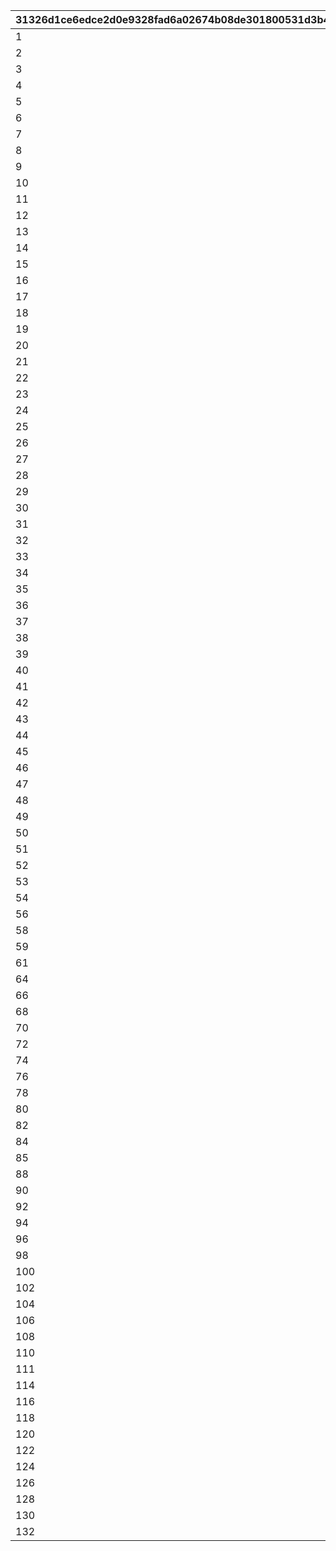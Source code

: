 |31326d1ce6edce2d0e9328fad6a02674b08de301800531d3b4465ac18c6bd602|cd7ca83d1bbd10ec45ac0b5f7da44d7a4f42c4b4ae4fc28c192b3e19b79de4e4|77e924c0e9f213e47bce1d6c17a48e1f07e17096f82c8ffd7715d0e0751970f4|bc11765c2e227e2b4bce0a8d0498ff233d551fc59629d4c027040ec895eb9241|4fe8dbade45c80b791c047a8fd93a9fa1c8bf07d230e3cfb1ee79c3bef889632|ef8ea76954f86cf8499a360ec5aaaf022694140e9d2e9171d4996004d651052f|73f8f26606f246c7ad6b880f8aa3e4ba05e5ff071d2b7cec0ec581371fe8da28|b855f0ac815a3ef336a71a796c385ff0bfe1ac11457e639180981e99a161ca83|f6316e6b2de1a30e5378c1583e231dc31472d7ef7435743e00bce9c5d5702bce|aed54b7c0d5139f8df49e2a475c5209950655e51cc5f7c97c7c47644a224b450|d2d360499f1d46ebc9ef778b2ebd6e80a1ec304e5765308265050548c8f71e06|3ba0399553002211d1b8e6e471623c1621b61a7e7299626fee4949b370843990|48596bbffa14b475edd94f2ff9207ac3205e6e16482e4d8253d9aa196565f002|
| --- | --- | --- | --- | --- | --- | --- | --- | --- | --- | --- | --- | --- |
|1|10001|1|2020/05/11 13:00:00|2099/12/31 23:59:59|380000|380000|0|0|0|0|bgm_M33|bgm_M33|
|2|10002|1|2020/06/03 15:00:00|2099/12/31 23:59:59|380000|380000|0|0|0|0|bgm_M99|bgm_M99|
|3|10003|1|2020/07/02 15:00:00|2099/12/31 23:59:59|380000|380000|0|0|0|0|bgm_M107|bgm_M107|
|4|10004|1|2020/07/30 15:00:00|2099/12/31 23:59:59|380000|380000|0|0|0|0|bgm_M113|bgm_M113|
|5|10005|1|2020/08/27 15:00:00|2099/12/31 23:59:59|380000|380000|0|0|0|0|bgm_M121|bgm_M121|
|6|10006|1|2020/09/24 15:00:00|2099/12/31 23:59:59|380000|380000|0|0|0|0|bgm_M128|bgm_M128|
|7|10007|1|2020/10/22 15:00:00|2099/12/31 23:59:59|380000|380000|0|0|0|0|bgm_M135|bgm_M135|
|8|10008|1|2020/11/19 15:00:00|2099/12/31 23:59:59|380000|380000|0|0|0|0|bgm_M162|bgm_M162|
|9|10009|1|2020/12/17 15:00:00|2099/12/31 23:59:59|380000|380000|0|0|0|0|bgm_M171|bgm_M171|
|10|10010|1|2021/01/14 15:00:00|2099/12/31 23:59:59|380000|380000|0|0|0|0|bgm_M182|bgm_M182|
|11|10011|1|2021/02/11 15:00:00|2099/12/31 23:59:59|380000|380000|0|0|0|0|bgm_M189|bgm_M189|
|12|10012|1|2021/03/11 15:00:00|2099/12/31 23:59:59|380000|380000|0|0|0|0|bgm_M206|bgm_M206|
|13|10013|1|2021/05/13 15:00:00|2099/12/31 23:59:59|380000|380000|0|0|0|0|bgm_M215|bgm_M215|
|14|10014|1|2021/05/01 11:00:00|2099/12/31 23:59:59|380000|380000|0|0|0|0|bgm_M33|bgm_M33|
|15|10015|1|2021/06/07 15:00:00|2099/12/31 23:59:59|380000|380000|0|0|0|0|bgm_M223|bgm_M223|
|16|10016|1|2021/05/25 15:00:00|2099/12/31 23:59:59|380000|380000|0|0|0|0|bgm_M99|bgm_M99|
|17|10017|1|2021/04/14 15:00:00|2099/12/31 23:59:59|380000|380000|0|0|0|0|||
|18|10018|1|2021/06/24 15:00:00|2099/12/31 23:59:59|380000|380000|0|0|0|0|bgm_M107|bgm_M107|
|19|10019|1|2021/07/09 15:00:00|2099/12/31 23:59:59|380000|380000|0|0|0|0|bgm_M237|bgm_M237|
|20|10020|1|2021/07/23 15:00:00|2099/12/31 23:59:59|380000|380000|0|0|0|0|bgm_M113|bgm_M113|
|21|10021|1|2021/08/06 15:00:00|2099/12/31 23:59:59|380000|380000|0|0|0|0|bgm_M245|bgm_M245|
|22|10022|1|2021/08/19 15:00:00|2099/12/31 23:59:59|380000|380000|0|0|0|0|bgm_M121|bgm_M121|
|23|10023|1|2021/09/01 15:00:00|2099/12/31 23:59:59|380000|380000|0|0|0|0|bgm_M254|bgm_M254|
|24|10024|1|2021/09/17 15:00:00|2099/12/31 23:59:59|380000|380000|0|0|0|0|bgm_M128|bgm_M128|
|25|10025|1|2021/09/30 15:00:00|2099/12/31 23:59:59|380000|380000|0|0|0|0|bgm_M265|bgm_M265_Top|
|26|10026|1|2021/10/15 15:00:00|2099/12/31 23:59:59|380000|380000|0|0|0|0|bgm_M135|bgm_M135|
|27|10027|1|2021/10/28 15:00:00|2099/12/31 23:59:59|380000|380000|0|0|0|0|bgm_M273|bgm_M273|
|28|10028|1|2021/11/12 15:00:00|2099/12/31 23:59:59|380000|380000|0|0|0|0|bgm_M162|bgm_M162|
|29|10029|1|2021/11/25 15:00:00|2099/12/31 23:59:59|380000|380000|0|0|0|0|bgm_M281|bgm_M281|
|30|10030|1|2021/12/09 15:00:00|2099/12/31 23:59:59|380000|380000|0|0|0|0|bgm_M171|bgm_M171|
|31|10031|1|2021/12/26 15:00:00|2099/12/31 23:59:59|380000|380000|0|0|0|0|bgm_M294|bgm_M294|
|32|10032|1|2022/01/07 15:00:00|2099/12/31 23:59:59|380000|380000|0|0|0|0|bgm_M182|bgm_M182|
|33|10033|1|2022/01/24 15:00:00|2099/12/31 23:59:59|380000|380000|0|0|0|0|bgm_M316|bgm_M316|
|34|10034|1|2022/02/10 15:00:00|2099/12/31 23:59:59|380000|380000|0|0|0|0|bgm_M189|bgm_M189|
|35|10035|1|2022/2/25 15:00:00|2099/12/31 23:59:59|380000|380000|0|0|0|0|bgm_M330|bgm_M330|
|36|10036|1|2022/2/25 15:00:00|2099/12/31 23:59:59|380000|380000|0|0|0|0|bgm_M330|bgm_M330|
|37|10037|1|2022/3/13 11:00:00|2099/12/31 23:59:59|380000|380000|0|0|0|0|bgm_M206|bgm_M206|
|38|10038|1|2022/3/26 15:00:00|2099/12/31 23:59:59|380000|380000|0|0|0|0|bgm_M343|bgm_M343|
|39|10039|1|2022/4/8 15:00:00|2099/12/31 23:59:59|380000|380000|0|0|0|0|bgm_M215|bgm_M215|
|40|10040|1|2022/4/24 15:00:00|2099/12/31 23:59:59|380000|380000|0|0|0|0|bgm_M351|bgm_M351|
|41|10041|1|2022/5/10 15:00:00|2099/12/31 23:59:59|380000|380000|0|0|0|0|bgm_M223|bgm_M223|
|42|10042|1|2022/5/26 15:00:00|2099/12/31 23:59:59|380000|380000|0|0|0|0|bgm_M375|bgm_M375|
|43|10043|1|2022/6/9 15:00:00|2099/12/31 23:59:59|380000|380000|0|0|0|0|bgm_M237|bgm_M237|
|44|10044|1|2022/6/24 15:00:00|2099/12/31 23:59:59|380000|380000|0|0|0|0|bgm_M380A|bgm_M380A|
|45|10046|1|2022/7/26 15:00:00|2099/12/31 23:59:59|380000|380000|0|0|0|0|bgm_M393|bgm_M393|
|46|10045|1|2022/7/11 15:00:00|2099/12/31 23:59:59|380000|380000|0|0|0|0|bgm_M245|bgm_M245|
|47|10047|1|2022/8/12 15:00:00|2099/12/31 23:59:59|380000|380000|0|0|0|0|bgm_M254|bgm_M254|
|48|10048|1|2022/8/25 15:00:00|2099/12/31 23:59:59|380000|380000|0|0|0|0|bgm_M403|bgm_M403|
|49|10049|1|2022/9/9 15:00:00|2099/12/31 23:59:59|380000|380000|0|0|0|0|bgm_M265|bgm_M265_Top|
|50|10050|1|2022/9/23 15:00:00|2099/12/31 23:59:59|380000|380000|0|0|0|0|bgm_M413|bgm_M413|
|51|10051|1|2022/10/11 15:00:00|2099/12/31 23:59:59|380000|380000|0|0|0|0|bgm_M273|bgm_M273|
|52|10052|1|2022/10/25 15:00:00|2099/12/31 23:59:59|380000|380000|0|0|0|0|bgm_M421|bgm_M421|
|53|10053|1|2022/11/04 15:00:00|2099/12/31 23:59:59|380000|380000|0|0|0|0|0|0|
|54|10054|1|2022/11/25 15:00:00|2099/12/31 23:59:59|380000|380000|0|0|0|0|bgm_M426|bgm_M426|
|56|10056|1|2022/12/26 15:00:00|2099/12/31 23:59:59|380000|380000|0|0|0|0|bgm_M435|bgm_M435|
|58|10058|1|2023/1/25 15:00:00|2099/12/31 23:59:59|380000|380000|0|0|0|0|bgm_M442A|bgm_M442A|
|59|10059|1|2023/1/25 15:00:00|2099/12/31 23:59:59|380000|380000|0|0|0|0|bgm_M442B|bgm_M442B|
|61|10061|1|2023/2/24 15:00:00|2099/12/31 23:59:59|380000|380000|0|0|0|0|bgm_M451|bgm_M451|
|64|10064|1|2023/3/27 15:00:00|2099/12/31 23:59:59|380000|380000|0|0|0|0|bgm_M457|bgm_M457|
|66|10066|1|2023/4/25 15:00:00|2099/12/31 23:59:59|380000|380000|0|0|0|0|bgm_M467|bgm_M467|
|68|10068|1|2023/5/25 15:00:00|2099/12/31 23:59:59|380000|380000|0|0|0|0|bgm_M478|bgm_M478_Lofi|
|70|10070|1|2023/6/26 15:00:00|2099/12/31 23:59:59|380000|380000|0|0|0|0|bgm_M486|bgm_M486|
|72|10072|1|2023/7/26 15:00:00|2099/12/31 23:59:59|380000|380000|0|0|0|0|bgm_M496|bgm_M496|
|74|10074|1|2023/8/26 15:00:00|2099/12/31 23:59:59|380000|380000|0|0|0|0|bgm_M508|bgm_M508|
|76|10076|1|2023/9/25 15:00:00|2099/12/31 23:59:59|380000|380000|0|0|0|0|bgm_M520|bgm_M520|
|78|10078|1|2023/10/26 15:00:00|2099/12/31 23:59:59|380000|380000|0|0|0|0|bgm_M527|bgm_M527|
|80|10080|1|2023/11/26 15:00:00|2099/12/31 23:59:59|380000|380000|0|0|0|0|bgm_M536|bgm_M536|
|82|10082|1|2023/12/25 15:00:00|2099/12/31 23:59:59|380000|380000|0|0|0|0|bgm_M543|bgm_M543|
|84|10084|1|2024/01/26 15:00:00|2099/12/31 23:59:59|380000|380000|0|0|0|0|bgm_M552|bgm_M552|
|85|10085|1|2024/01/26 15:00:00|2099/12/31 23:59:59|380000|380000|0|0|0|0|bgm_M553|bgm_M553|
|88|10088|1|2024/02/26 15:00:00|2099/12/31 23:59:59|380000|380000|0|0|0|0|bgm_M565|bgm_M565|
|90|10090|1|2024/03/24 15:00:00|2099/12/31 23:59:59|380000|380000|0|0|0|0|bgm_M574|bgm_M574|
|92|10092|1|2024/04/26 15:00:00|2099/12/31 23:59:59|380000|380000|0|0|0|0|bgm_M582|bgm_M582|
|94|10094|1|2024/05/24 15:00:00|2099/12/31 23:59:59|380000|380000|0|0|0|0|bgm_M595|bgm_M595|
|96|10096|1|2024/06/24 15:00:00|2099/12/31 23:59:59|380000|380000|0|0|0|0|bgm_M601|bgm_M601|
|98|10098|1|2024/07/26 15:00:00|2099/12/31 23:59:59|380000|380000|0|0|0|0|bgm_M608|bgm_M608|
|100|10100|1|2024/08/26 15:00:00|2099/12/31 23:59:59|380000|380000|0|0|0|0|bgm_M618|bgm_M618|
|102|10102|1|2024/09/25 15:00:00|2099/12/31 23:59:59|380000|380000|0|0|0|0|bgm_M623|bgm_M623|
|104|10104|1|2024/10/25 15:00:00|2099/12/31 23:59:59|380000|380000|0|0|0|0|bgm_M630|bgm_M630|
|106|10106|1|2024/11/25 15:00:00|2099/12/31 23:59:59|380000|380000|0|0|0|0|bgm_M638|bgm_M638|
|108|10108|1|2024/12/24 15:00:00|2099/12/31 23:59:59|380000|380000|0|0|0|0|bgm_M647|bgm_M647|
|110|10110|1|2025/01/24 15:00:00|2099/12/31 23:59:59|380000|380000|0|0|0|0|bgm_M659|bgm_M659|
|111|10111|1|2025/01/24 15:00:00|2099/12/31 23:59:59|380000|380000|0|0|0|0|bgm_M668|bgm_M668|
|114|10114|1|2025/02/21 15:00:00|2099/12/31 23:59:59|380000|380000|0|0|0|0|bgm_M668|bgm_M668|
|116|10116|1|2025/03/27 15:00:00|2099/12/31 23:59:59|380000|380000|0|0|0|0|bgm_MC017|bgm_MC017|
|118|10118|1|2025/04/11 15:00:00|2099/12/31 23:59:59|380000|380000|0|0|0|0|bgm_MC026|bgm_MC026|
|120|10120|1|2025/04/26 15:00:00|2099/12/31 23:59:59|380000|380000|0|0|0|0|bgm_MC036|bgm_MC036|
|122|10122|1|2025/05/11 15:00:00|2099/12/31 23:59:59|380000|380000|0|0|0|0|bgm_MC046|bgm_MC046|
|124|10124|1|2025/05/26 15:00:00|2099/12/31 23:59:59|380000|380000|0|0|0|0|bgm_MC056|bgm_MC056|
|126|10126|1|2025/06/26 15:00:00|2099/12/31 23:59:59|380000|380000|0|0|0|0|bgm_MC063|bgm_MC063|
|128|10128|1|2025/07/12 15:00:00|2099/12/31 23:59:59|380000|380000|0|0|0|0|bgm_MC075|bgm_MC075|
|130|10130|1|2025/07/27 15:00:00|2099/12/31 23:59:59|380000|380000|0|0|0|0|bgm_MC082|bgm_MC082|
|132|10132|1|2025/08/11 15:00:00|2099/12/31 23:59:59|380000|380000|0|0|0|0|bgm_MC091|bgm_MC091|